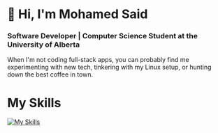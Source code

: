 # 👋 Hi, I'm Mohamed Said
### **Software Developer** | **Computer Science Student** at the **University of Alberta**  
When I'm not coding full-stack apps, you can probably find me experimenting with new tech, tinkering with my Linux setup, or hunting down the best coffee in town.
# My Skills
[![My Skills](https://skillicons.dev/icons?i=java,python,ts,c,cs,cpp,react,next,nodejs,express,postgresql,sqlite,mongodb,html,css,git,docker,neovim,jest,firebase,linux,arch)](https://skillicons.dev)
